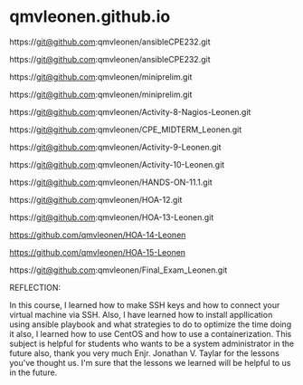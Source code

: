 # qmvleonen.github.io

https://git@github.com:qmvleonen/ansibleCPE232.git

https://git@github.com:qmvleonen/ansibleCPE232.git

https://git@github.com:qmvleonen/miniprelim.git

https://git@github.com:qmvleonen/miniprelim.git

https://git@github.com:qmvleonen/Activity-8-Nagios-Leonen.git

https://git@github.com:qmvleonen/CPE_MIDTERM_Leonen.git

https://git@github.com:qmvleonen/Activity-9-Leonen.git

https://git@github.com:qmvleonen/Activity-10-Leonen.git

https://git@github.com:qmvleonen/HANDS-ON-11.1.git

https://git@github.com:qmvleonen/HOA-12.git

https://git@github.com:qmvleonen/HOA-13-Leonen.git

https://github.com/qmvleonen/HOA-14-Leonen

https://github.com/qmvleonen/HOA-15-Leonen

https://git@github.com:qmvleonen/Final_Exam_Leonen.git

REFLECTION:

In this course, I learned how to make SSH keys and how to connect your virtual machine via SSH. Also, I have learned how to install appllication using ansible playbook and what strategies to do to optimize the time doing it also, I learned how to use CentOS and how to use a containerization. This subject is helpful for students who wants to be a system administrator in the future also, thank you very much Enjr. Jonathan V. Taylar for the lessons you've thought us. I'm sure that the lessons we learned will be helpful to us in the future. 
